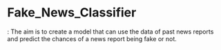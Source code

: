 # Fake_News_Classifier
: The aim is to create a model that can use the data of past news reports and predict the chances of a news report being fake or not.
